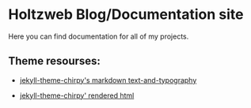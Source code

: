 # Holtzweb Blog/Documentation site
Here you can find documentation for all of my projects.



## Theme resourses:

- [jekyll-theme-chirpy's markdown text-and-typography](https://github.com/cotes2020/jekyll-theme-chirpy/blob/master/_posts/2019-08-08-text-and-typography.md)

- [jekyll-theme-chirpy' rendered html](https://chirpy.cotes.page/posts/text-and-typography/#fn:footnote)

